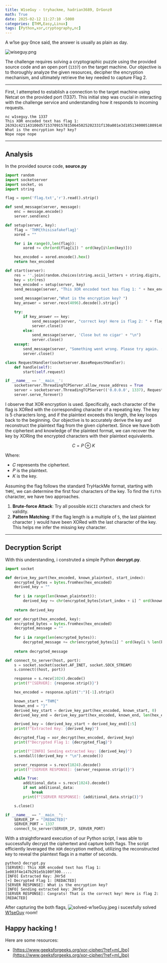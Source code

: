 ```yaml
---
title: W1seGuy - tryhackme, hadrian3689, DrGonz0
math: True
date: 2025-02-12 11:27:10 -5000
categories: [THM,Easy,Linux]
tags: [Python,xor,cryptography,nc]
---
```


A w1se guy 0nce said, the answer is usually as plain as day.

![wiseguy.png](Assets/Pictures/W1seGuy/wiseguy.png)

The challenge requires solving a cryptographic puzzle using the provided source code and an open port (`1337`) on the target machine. Our objective is to thoroughly analyze the given resources, decipher the encryption mechanism, and ultimately retrieve the key needed to capture Flag 2.

---

First, I attempted to establish a connection to the target machine using Netcat on the provided port (1337). This initial step was crucial in interacting with the challenge service and understanding how it responds to incoming requests.
````console
nc w1seguy.thm 1337
This XOR encoded text has flag 1:
26392c421143100d571537091578150645025202331f130a001e3d185134000518091400092e4b1c
What is the encryption key? key?
Nope nope nope
````
---

## Analysis
In the provided source code, 
**source.py**
```python
import random
import socketserver 
import socket, os
import string

flag = open('flag.txt','r').read().strip()

def send_message(server, message):
    enc = message.encode()
    server.send(enc)

def setup(server, key):
    flag = 'THM{thisisafakeflag}' 
    xored = ""

    for i in range(0,len(flag)):
        xored += chr(ord(flag[i]) ^ ord(key[i%len(key)]))

    hex_encoded = xored.encode().hex()
    return hex_encoded

def start(server):
    res = ''.join(random.choices(string.ascii_letters + string.digits, k=5))
    key = str(res)
    hex_encoded = setup(server, key)
    send_message(server, "This XOR encoded text has flag 1: " + hex_encoded + "\n")
    
    send_message(server,"What is the encryption key? ")
    key_answer = server.recv(4096).decode().strip()

    try:
        if key_answer == key:
            send_message(server, "correct key! Here is flag 2: " + flag + "\n")
            server.close()
        else:
            send_message(server, 'Close but no cigar' + "\n")
            server.close()
    except:
        send_message(server, "Something went wrong. Please try again. :)\n")
        server.close()

class RequestHandler(socketserver.BaseRequestHandler):
    def handle(self):
        start(self.request)

if __name__ == '__main__':
    socketserver.ThreadingTCPServer.allow_reuse_address = True
    server = socketserver.ThreadingTCPServer(('0.0.0.0', 1337), RequestHandler)
    server.serve_forever()
```

I observe that XOR encryption is used. Specifically, each character of the flag is XORed with the corresponding character of a repeating key. The key is 5 characters long, and if the plaintext exceeds this length, the key loops back to the beginning. Our objective is to accurately derive the key and reconstruct the plaintext flag from the given ciphertext. Since we have both the ciphertext and knowledge of the plaintext format, we can recover the key by XORing the encrypted characters with their plaintext equivalents.

$$
C = P \oplus K
$$

Where:
- 𝐶 represents the ciphertext.
- 𝑃 is the plaintext.
- 𝐾 is the key.

Assuming the flag follows the standard TryHackMe format, starting with `THM{`, we can determine the first four characters of the key.
To find the `fifth` character, we have two approaches.
1. **Brute-force Attack**: Try all possible `ASCII` characters and check for validity.
2. **Pattern Matching**: If the flag length is a multiple of `5`, the last plaintext character `}` would have been XORed with the last character of the key. This helps me infer the missing key character.

---

## Decryption Script
With this understanding, i construted a simple Python **decrypt.py**.
```python
import socket

def derive_key_part(hex_encoded, known_plaintext, start_index):
    encrypted_bytes = bytes.fromhex(hex_encoded)
    derived_key = ""
    
    for i in range(len(known_plaintext)):
        derived_key += chr(encrypted_bytes[start_index + i] ^ ord(known_plaintext[i]))
    
    return derived_key

def xor_decrypt(hex_encoded, key):
    encrypted_bytes = bytes.fromhex(hex_encoded)
    decrypted_message = ""
    
    for i in range(len(encrypted_bytes)):
        decrypted_message += chr(encrypted_bytes[i] ^ ord(key[i % len(key)]))
    
    return decrypted_message

def connect_to_server(host, port):
    s = socket.socket(socket.AF_INET, socket.SOCK_STREAM)
    s.connect((host, port))

    response = s.recv(1024).decode()
    print(f"[SERVER]: {response.strip()}")

    hex_encoded = response.split(":")[-1].strip()

    known_start = "THM{"
    known_end = "}"
    derived_key_start = derive_key_part(hex_encoded, known_start, 0)
    derived_key_end = derive_key_part(hex_encoded, known_end, len(hex_encoded) // 2 - 1)

    derived_key = (derived_key_start + derived_key_end)[:5] 
    print(f"Extracted Key: {derived_key}")

    decrypted_flag = xor_decrypt(hex_encoded, derived_key)
    print(f"Decrypted Flag 1: {decrypted_flag}")

    print(f"[INFO] Sending extracted key: {derived_key}")
    s.sendall((derived_key + "\n").encode())  

    server_response = s.recv(1024).decode()
    print(f"[SERVER RESPONSE]: {server_response.strip()}")

    while True:
        additional_data = s.recv(1024).decode()
        if not additional_data:
            break
        print(f"[SERVER RESPONSE]: {additional_data.strip()}")

    s.close() 

if __name__ == "__main__":
    SERVER_IP = "[REDACTED]" 
    SERVER_PORT = 1337          
    connect_to_server(SERVER_IP, SERVER_PORT)
````
With a straightforward execution of our Python script, I was able to successfully decrypt the ciphertext and capture both flags. The script efficiently leveraged the `XOR` decryption method, utilizing the reconstructed key to reveal the plaintext flags in a matter of seconds.

````console
python3 decrypt.py
[SERVER]: This XOR encoded text has flag 1: 1e003f4e147b291e5b100f300.....
[INFO] Extracted Key: JHr5d
[+] Decrypted Flag 1: [REDACTED]
[SERVER RESPONSE]: What is the encryption key?
[INFO] Sending extracted key: JHr5d
[SERVER RESPONSE]: Congrats! That is the correct key! Here is flag 2: [REDACTED]
````
After capturing the both flags,
![solved-w1seGuy.jpeg](/Assets/Pictures/W1seGuy/solved-w1seGuy.png)
i sucesfully solved [W1seGuy](https://tryhackme.com/room/w1seguy) room!
## Happy hacking !
Here are some resources:
* [https://www.geeksforgeeks.org/xor-cipher/?ref=ml_lbp](https://www.geeksforgeeks.org/xor-cipher/?ref=ml_lbp)